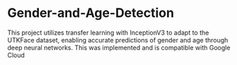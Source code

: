 # Gender-and-Age-Detection
This project utilizes transfer learning with InceptionV3 to adapt to the UTKFace dataset, enabling accurate predictions of gender and age through deep neural networks.
This was implemented and is compatible with Google Cloud
